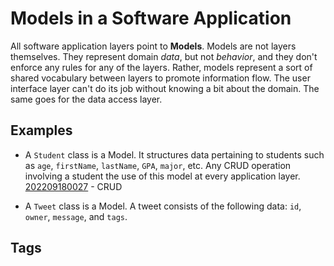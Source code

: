 # Models in a Software Application 

All software application layers point to **Models**. Models are not layers themselves. They represent domain *data*, but not *behavior*, and they don't enforce any rules for any of the layers. Rather, models represent a sort of shared vocabulary between layers to promote information flow. The user interface layer can't do its job without knowing a bit about the domain. The same goes for the data access layer.

## Examples
* A `Student` class is a Model. It structures data pertaining to students such as `age`, `firstName`, `lastName`, `GPA`, `major`, etc. Any CRUD operation involving a student the use of this model at every application layer.  [202209180027](../202209180027) - CRUD  

* A `Tweet` class is a Model. A tweet consists of the following data: `id`, `owner`, `message`, and `tags`.  
## Tags
